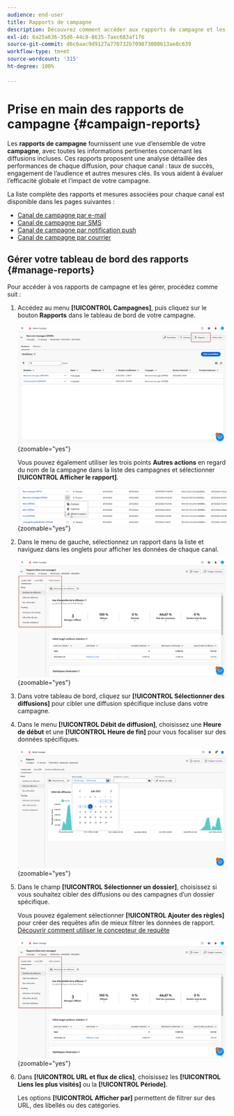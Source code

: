 ```yaml
---
audience: end-user
title: Rapports de campagne
description: Découvrez comment accéder aux rapports de campagne et les utiliser.
exl-id: 6a25a636-35d6-44c8-8635-7aec683af1f6
source-git-commit: d6c6aac9d9127a770732b709873008613ae8c639
workflow-type: tm+mt
source-wordcount: '315'
ht-degree: 100%

---
```


# Prise en main des rapports de campagne {#campaign-reports}

Les **rapports de campagne** fournissent une vue d’ensemble de votre **campagne**, avec toutes les informations pertinentes concernant les diffusions incluses. Ces rapports proposent une analyse détaillée des performances de chaque diffusion, pour chaque canal : taux de succès, engagement de l’audience et autres mesures clés. Ils vous aident à évaluer l’efficacité globale et l’impact de votre campagne.

La liste complète des rapports et mesures associées pour chaque canal est disponible dans les pages suivantes :

* [Canal de campagne par e-mail](campaign-reports-email.md)
* [Canal de campagne par SMS](campaign-reports-sms.md)
* [Canal de campagne par notification push](campaign-reports-push.md)
* [Canal de campagne par courrier](campaign-reports-direct-mail.md)

## Gérer votre tableau de bord des rapports {#manage-reports}

Pour accéder à vos rapports de campagne et les gérer, procédez comme suit :

1. Accédez au menu **[!UICONTROL Campagnes]**, puis cliquez sur le bouton **Rapports** dans le tableau de bord de votre campagne.

   ![Capture d’écran affichant le menu Campagnes et le bouton Rapports](assets/manage_campaign_report_2.png){zoomable="yes"}

   Vous pouvez également utiliser les trois points **Autres actions** en regard du nom de la campagne dans la liste des campagnes et sélectionner **[!UICONTROL Afficher le rapport]**.

   ![Capture d’écran affichant le bouton Autres actions et l’option Afficher le rapport](assets/manage_campaign_report_1.png){zoomable="yes"}

1. Dans le menu de gauche, sélectionnez un rapport dans la liste et naviguez dans les onglets pour afficher les données de chaque canal.

   ![Capture d’écran affichant le menu de gauche avec les options de rapport et les onglets pour les données de canal](assets/manage_campaign_report_4.png){zoomable="yes"}

1. Dans votre tableau de bord, cliquez sur **[!UICONTROL Sélectionner des diffusions]** pour cibler une diffusion spécifique incluse dans votre campagne.

1. Dans le menu **[!UICONTROL Débit de diffusion]**, choisissez une **Heure de début** et une **[!UICONTROL Heure de fin]** pour vous focaliser sur des données spécifiques.

   ![Capture d’écran affichant le menu Débit de diffusion avec les options Heure de début et Heure de fin](assets/manage_campaign_report_3.png){zoomable="yes"}

1. Dans le champ **[!UICONTROL Sélectionner un dossier]**, choisissez si vous souhaitez cibler des diffusions ou des campagnes d’un dossier spécifique.

   Vous pouvez également sélectionner **[!UICONTROL Ajouter des règles]** pour créer des requêtes afin de mieux filtrer les données de rapport. [Découvrir comment utiliser le concepteur de requête](../query/query-modeler-overview.md)

   ![Capture d’écran affichant le champ Choisir un dossier et l’option Ajouter des règles](assets/manage_campaign_report_4.png){zoomable="yes"}

1. Dans **[!UICONTROL URL et flux de clics]**, choisissez les **[!UICONTROL Liens les plus visités]** ou la **[!UICONTROL Période]**.

   Les options **[!UICONTROL Afficher par]** permettent de filtrer sur des URL, des libellés ou des catégories.